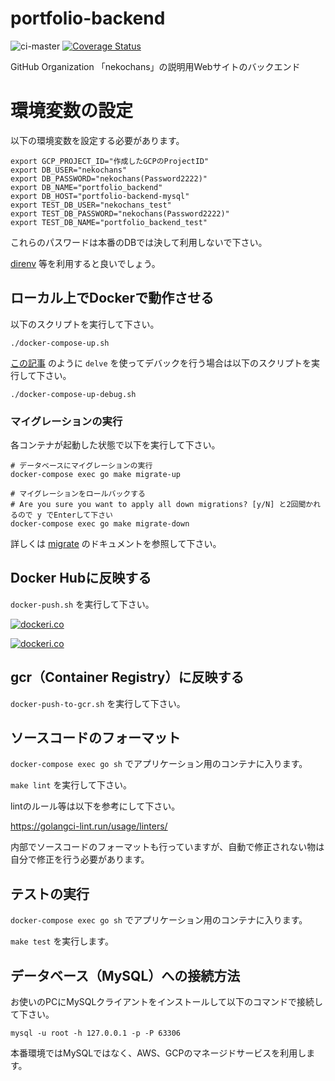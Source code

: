 # portfolio-backend
![ci-master](https://github.com/nekochans/portfolio-backend/workflows/ci-master/badge.svg)
[![Coverage Status](https://coveralls.io/repos/github/nekochans/portfolio-backend/badge.svg?branch=master)](https://coveralls.io/github/nekochans/portfolio-backend?branch=master)

GitHub Organization 「nekochans」の説明用Webサイトのバックエンド

# 環境変数の設定

以下の環境変数を設定する必要があります。

```
export GCP_PROJECT_ID="作成したGCPのProjectID"
export DB_USER="nekochans"
export DB_PASSWORD="nekochans(Password2222)"
export DB_NAME="portfolio_backend"
export DB_HOST="portfolio-backend-mysql"
export TEST_DB_USER="nekochans_test"
export TEST_DB_PASSWORD="nekochans(Password2222)"
export TEST_DB_NAME="portfolio_backend_test"
```

これらのパスワードは本番のDBでは決して利用しないで下さい。

[direnv](https://github.com/direnv/direnv) 等を利用すると良いでしょう。

## ローカル上でDockerで動作させる

以下のスクリプトを実行して下さい。

`./docker-compose-up.sh`

[この記事](https://qiita.com/keitakn/items/f46347f871083356149b) のように `delve` を使ってデバックを行う場合は以下のスクリプトを実行して下さい。

`./docker-compose-up-debug.sh`

### マイグレーションの実行

各コンテナが起動した状態で以下を実行して下さい。

```
# データベースにマイグレーションの実行
docker-compose exec go make migrate-up

# マイグレーションをロールバックする
# Are you sure you want to apply all down migrations? [y/N] と2回聞かれるので y でEnterして下さい
docker-compose exec go make migrate-down
```

詳しくは [migrate](https://github.com/golang-migrate/migrate/tree/master/cmd/migrate) のドキュメントを参照して下さい。

## Docker Hubに反映する

`docker-push.sh` を実行して下さい。

[![dockeri.co](https://dockeri.co/image/nekochans/portfolio-backend-go)](https://hub.docker.com/r/nekochans/portfolio-backend-go)

[![dockeri.co](https://dockeri.co/image/nekochans/portfolio-backend-nginx)](https://hub.docker.com/r/nekochans/portfolio-backend-nginx)

## gcr（Container Registry）に反映する

`docker-push-to-gcr.sh` を実行して下さい。

## ソースコードのフォーマット

`docker-compose exec go sh` でアプリケーション用のコンテナに入ります。

`make lint` を実行して下さい。

lintのルール等は以下を参考にして下さい。

https://golangci-lint.run/usage/linters/

内部でソースコードのフォーマットも行っていますが、自動で修正されない物は自分で修正を行う必要があります。

## テストの実行

`docker-compose exec go sh` でアプリケーション用のコンテナに入ります。

`make test` を実行します。

## データベース（MySQL）への接続方法

お使いのPCにMySQLクライアントをインストールして以下のコマンドで接続して下さい。

```
mysql -u root -h 127.0.0.1 -p -P 63306
```

本番環境ではMySQLではなく、AWS、GCPのマネージドサービスを利用します。
